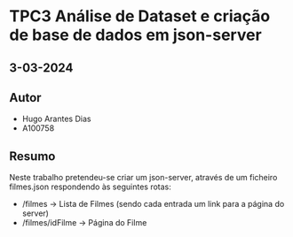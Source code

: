 # TPC3 Análise de Dataset e criação de base de dados em json-server

## 3-03-2024

## Autor
- Hugo Arantes Dias
- A100758

## Resumo
Neste trabalho pretendeu-se criar um json-server, através de um ficheiro filmes.json respondendo às seguintes rotas:

- /filmes -> Lista de Filmes (sendo cada entrada um link para a página do server)
- /filmes/idFilme -> Página do Filme